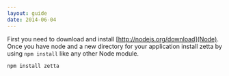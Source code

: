 ```yaml
---
layout: guide
date: 2014-06-04
---
```


First you need to download and install [http://nodejs.org/download](Node). Once you have node and a new directory for your application install zetta by using `npm install` like any other Node module.

`npm install zetta`
